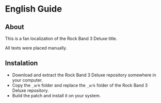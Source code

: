 # English Guide

## About

This is a fan localization of the Rock Band 3 Deluxe title.

All texts were placed manually.

## Instalation

- Download and extract the Rock Band 3 Deluxe repository somewhere in your computer.
- Copy the `_ark` folder and replace the `_ark` folder of the Rock Band 3 Deluxe repository.
- Build the patch and install it on your system.